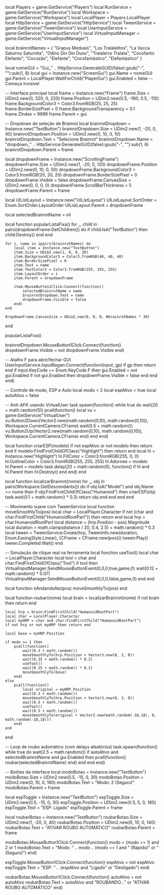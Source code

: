 local Players = game:GetService("Players")
local RunService = game:GetService("RunService")
local Workspace = game:GetService("Workspace")
local LocalPlayer = Players.LocalPlayer
local HttpService = game:GetService("HttpService")
local TweenService = game:GetService("TweenService")
local UserInputService = game:GetService("UserInputService")
local VirtualInputManager = game:GetService("VirtualInputManager")

local brainrotNames = {
    "Grapus Medusis",
    "Los Tralalelitos",
    "La Vacca Satuirno Saturnita",
    "Odins Din Din Duno",
    "Tralalerro Tralata",
    "Cocofanto Elefanto",
    "Cocozão",
    "Elefante",
    "Cocofantástico",
    "Elefantástico"
}

local nomeGUI = "Gui_" .. HttpService:GenerateGUID(false):gsub("-", ""):sub(1, 8)
local gui = Instance.new("ScreenGui")
gui.Name = nomeGUI
gui.Parent = LocalPlayer:WaitForChild("PlayerGui")
gui.Enabled = false -- Começa invisível

-- Interface principal
local frame = Instance.new("Frame")
frame.Size = UDim2.new(0, 320, 0, 220)
frame.Position = UDim2.new(0.5, -160, 0.5, -110)
frame.BackgroundColor3 = Color3.fromRGB(25, 25, 25)
frame.BorderSizePixel = 0
frame.BackgroundTransparency = 0.1
frame.ZIndex = 9999
frame.Parent = gui

-- Dropdown de seleção de Brainrot
local brainrotDropdown = Instance.new("TextButton")
brainrotDropdown.Size = UDim2.new(1, -20, 0, 40)
brainrotDropdown.Position = UDim2.new(0, 10, 0, 10)
brainrotDropdown.Text = "Selecione Brainrot"
brainrotDropdown.Name = "dropdown_" .. HttpService:GenerateGUID(false):gsub("-", ""):sub(1, 6)
brainrotDropdown.Parent = frame

local dropdownFrame = Instance.new("ScrollingFrame")
dropdownFrame.Size = UDim2.new(1, -20, 0, 120)
dropdownFrame.Position = UDim2.new(0, 10, 0, 50)
dropdownFrame.BackgroundColor3 = Color3.fromRGB(20, 20, 20)
dropdownFrame.BorderSizePixel = 0
dropdownFrame.Visible = false
dropdownFrame.CanvasSize = UDim2.new(0, 0, 0, 0)
dropdownFrame.ScrollBarThickness = 5
dropdownFrame.Parent = frame

local UIListLayout = Instance.new("UIListLayout")
UIListLayout.SortOrder = Enum.SortOrder.LayoutOrder
UIListLayout.Parent = dropdownFrame

local selectedBrainrotName = nil

local function popularListaFixa()
    for _, child in pairs(dropdownFrame:GetChildren()) do
        if child:IsA("TextButton") then
            child:Destroy()
        end
    end

    for i, name in ipairs(brainrotNames) do
        local item = Instance.new("TextButton")
        item.Size = UDim2.new(1, 0, 0, 30)
        item.BackgroundColor3 = Color3.fromRGB(40, 40, 40)
        item.BorderSizePixel = 0
        item.Text = name
        item.TextColor3 = Color3.fromRGB(255, 255, 255)
        item.LayoutOrder = i
        item.Parent = dropdownFrame

        item.MouseButton1Click:Connect(function()
            selectedBrainrotName = name
            brainrotDropdown.Text = name
            dropdownFrame.Visible = false
        end)
    end

    dropdownFrame.CanvasSize = UDim2.new(0, 0, 0, #brainrotNames * 30)
end

popularListaFixa()

brainrotDropdown.MouseButton1Click:Connect(function()
    dropdownFrame.Visible = not dropdownFrame.Visible
end)

-- Atalho F para abrir/fechar GUI
UserInputService.InputBegan:Connect(function(input, gp)
    if gp then return end
    if input.KeyCode == Enum.KeyCode.F then
        gui.Enabled = not gui.Enabled
        if not gui.Enabled then dropdownFrame.Visible = false end
    end
end)

-- Controle de modo, ESP e Auto
local modo = 2
local espAtivo = true
local autoAtivo = false

-- Anti-AFK usando VirtualUser
task.spawn(function()
    while true do
        wait(20 + math.random(5))
        pcall(function()
            local vu = game:GetService("VirtualUser")
            vu:Button2Down(Vector2.new(math.random(0,10), math.random(0,10)), Workspace.CurrentCamera.CFrame)
            wait(0.5 + math.random())
            vu:Button2Up(Vector2.new(math.random(0,10), math.random(0,10)), Workspace.CurrentCamera.CFrame)
        end)
    end
end)

local function criarESP(modelo)
    if not espAtivo or not modelo then return end
    if modelo:FindFirstChildOfClass("Highlight") then return end
    local hl = Instance.new("Highlight")
    hl.FillColor = Color3.fromRGB(255, 0, 0)
    hl.OutlineColor = Color3.fromRGB(255, 255, 255)
    hl.Adornee = modelo
    hl.Parent = modelo
    task.delay(20 + math.random(5), function()
        if hl and hl.Parent then hl:Destroy() end
    end)
end

local function localizarBrainrot(nome)
    for _, obj in pairs(Workspace:GetDescendants()) do
        if obj:IsA("Model") and obj.Name == nome then
            if obj:FindFirstChildOfClass("Humanoid") then
                criarESP(obj)
                task.wait(0.1 + math.random() * 0.3)
                return obj
            end
        end
    end
end

-- Movimento suave com TweenService
local function moveSmoothlyTo(pos)
    local char = LocalPlayer.Character
    if not (char and char:FindFirstChild("HumanoidRootPart")) then return end
    local hrp = char.HumanoidRootPart
    local distance = (hrp.Position - pos).Magnitude
    local duration = math.clamp(distance / 20, 0.4, 2.5) + math.random() * 0.3
    local tween = TweenService:Create(hrp, TweenInfo.new(duration, Enum.EasingStyle.Linear), {CFrame = CFrame.new(pos)})
    tween:Play()
    tween.Completed:Wait()
end

-- Simulação de clique real na ferramenta
local function useTool()
    local char = LocalPlayer.Character
    local tool = char and char:FindFirstChildOfClass("Tool")
    if tool then
        VirtualInputManager:SendMouseButtonEvent(0,0,0,true,game,0)
        wait(0.12 + math.random() * 0.07)
        VirtualInputManager:SendMouseButtonEvent(0,0,0,false,game,0)
    end
end

local function irAndandoAte(pos)
    moveSmoothlyTo(pos)
end

local function roubar(nome)
    local brain = localizarBrainrot(nome)
    if not brain then return end

    local hrp = brain:FindFirstChild("HumanoidRootPart")
    local char = LocalPlayer.Character
    local myHRP = char and char:FindFirstChild("HumanoidRootPart")
    if not hrp or not myHRP then return end

    local base = myHRP.Position

    if modo == 1 then
        pcall(function()
            wait(0.3 + math.random())
            moveSmoothlyTo(hrp.Position + Vector3.new(0, 3, 0))
            wait(0.15 + math.random() * 0.2)
            useTool()
            wait(0.25 + math.random() * 0.2)
            moveSmoothlyTo(base)
        end)
    else
        pcall(function()
            local original = myHRP.Position
            wait(0.3 + math.random())
            moveSmoothlyTo(hrp.Position + Vector3.new(0, 3, 0))
            wait(0.5 + math.random())
            useTool()
            wait(0.5 + math.random())
            moveSmoothlyTo(original + Vector3.new(math.random(-18,18), 0, math.random(-18,18)))
        end)
    end
end

-- Loop de roubo automático (com delays aleatórios)
task.spawn(function()
    while true do
        wait(2.5 + math.random())
        if autoAtivo and selectedBrainrotName and gui.Enabled then
            pcall(function()
                roubar(selectedBrainrotName)
            end)
        end
    end
end)

-- Botões da interface
local modoBotao = Instance.new("TextButton")
modoBotao.Size = UDim2.new(0.5, -15, 0, 30)
modoBotao.Position = UDim2.new(0, 10, 0, 180)
modoBotao.Text = "Modo: 2 (Seguro)"
modoBotao.Parent = frame

local espToggle = Instance.new("TextButton")
espToggle.Size = UDim2.new(0.5, -15, 0, 30)
espToggle.Position = UDim2.new(0.5, 5, 0, 180)
espToggle.Text = "ESP: Ligado"
espToggle.Parent = frame

local roubarBotao = Instance.new("TextButton")
roubarBotao.Size = UDim2.new(1, -20, 0, 40)
roubarBotao.Position = UDim2.new(0, 10, 0, 140)
roubarBotao.Text = "ATIVAR ROUBO AUTOMÁTICO"
roubarBotao.Parent = frame

modoBotao.MouseButton1Click:Connect(function()
    modo = (modo == 1) and 2 or 1
    modoBotao.Text = "Modo: " .. modo .. (modo == 1 and " (Rápido)" or " (Seguro)")
end)

espToggle.MouseButton1Click:Connect(function()
    espAtivo = not espAtivo
    espToggle.Text = "ESP: " .. (espAtivo and "Ligado" or "Desligado")
end)

roubarBotao.MouseButton1Click:Connect(function()
    autoAtivo = not autoAtivo
    roubarBotao.Text = autoAtivo and "ROUBANDO..." or "ATIVAR ROUBO AUTOMÁTICO"
end)
